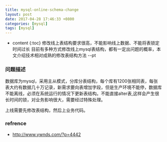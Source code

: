 ```yaml
---
title: mysql-online-schema-change
layout: post
date: 2017-04-28 17:46:33 +0800
categories: [mysql]
tags: [mysql]
---
```



* content
{:toc}
修改线上表结构要求很高，不能影响线上数据、不能将表锁定时间过长
目前有多种方式修改线上mysql表结构，都有一定出问题的概率，本文介绍技术相对成熟的修改表结构方法
--pt














### 问题描述

数据库为mysql，采用主从模式，分库分表结构，每个库有1200张相同表，每张表大约有数据几十万记录，新需求要向表增加字段，但是生产环境不能停，数据库不能离线，必须在系统运行的情况下更新表结构。不能直接alter表,这样会产生很长时间的锁，对业务影响很大，需要经过特殊处理。

上线需要先修改表结构，然后上业务代码。


### refrence
 
- http://www.ywnds.com/?p=4442